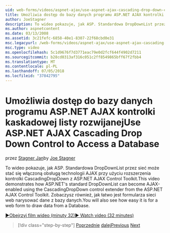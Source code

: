 ```yaml
---
uid: web-forms/videos/aspnet-ajax/use-aspnet-ajax-cascading-drop-down-control-to-access-a-database
title: Umożliwia dostęp do bazy danych programu ASP.NET AJAX kontrolki kaskadowej listy rozwijanej | Dokumentacja firmy Microsoft
author: JoeStagner
description: To wideo pokazuje, jak ASP. Standardowa DropDownList przez sieć może stać się włączoną obsługą technologii AJAX przy użyciu rozszerzenia kontrolki CascadingDropDown z Contro AJAX programu ASP.NET...
ms.author: aspnetcontent
ms.date: 03/13/2008
ms.assetid: 3c21fefc-6858-40e1-8307-22f68cbd0e31
msc.legacyurl: /web-forms/videos/aspnet-ajax/use-aspnet-ajax-cascading-drop-down-control-to-access-a-database
msc.type: video
ms.openlocfilehash: 5c1d9676f7d3771eac79e0d2fcf644f4902d7211
ms.sourcegitcommit: b28cd0313af316c051c2ff8549865bff67f2fbb4
ms.translationtype: MT
ms.contentlocale: pl-PL
ms.lasthandoff: 07/05/2018
ms.locfileid: "37842795"
---
```

<a name="use-aspnet-ajax-cascading-drop-down-control-to-access-a-database"></a><span data-ttu-id="cc0ef-103">Umożliwia dostęp do bazy danych programu ASP.NET AJAX kontrolki kaskadowej listy rozwijanej</span><span class="sxs-lookup"><span data-stu-id="cc0ef-103">Use ASP.NET AJAX Cascading Drop Down Control to Access a Database</span></span>
====================
<span data-ttu-id="cc0ef-104">przez [Stagner Jan](https://github.com/JoeStagner)</span><span class="sxs-lookup"><span data-stu-id="cc0ef-104">by [Joe Stagner](https://github.com/JoeStagner)</span></span>

<span data-ttu-id="cc0ef-105">To wideo pokazuje, jak ASP. Standardowa DropDownList przez sieć może stać się włączoną obsługą technologii AJAX przy użyciu rozszerzenia kontrolki CascadingDropDown z ASP.NET AJAX Control Toolkit.</span><span class="sxs-lookup"><span data-stu-id="cc0ef-105">This video demonstrates how ASP.NET's standard DropDownList can become AJAX-enabled using the CascadingDropDown control extender from the ASP.NET AJAX Control Toolkit.</span></span> <span data-ttu-id="cc0ef-106">Zobaczysz również, jak łatwo jest formularza sieci web narysować dane z bazy danych.</span><span class="sxs-lookup"><span data-stu-id="cc0ef-106">You will also see how easy it is for a web form to draw data from a Database.</span></span>

[<span data-ttu-id="cc0ef-107">&#9654;Obejrzyj film wideo (minuty 32)</span><span class="sxs-lookup"><span data-stu-id="cc0ef-107">&#9654; Watch video (32 minutes)</span></span>](https://channel9.msdn.com/Blogs/ASP-NET-Site-Videos/use-aspnet-ajax-cascading-drop-down-control-to-access-a-database)

> [!div class="step-by-step"]
> <span data-ttu-id="cc0ef-108">[Poprzednie](two-simple-techniques-for-triggering-updates-to-update-panels.md)
> [dalej](implement-infinite-data-patterns-in-ajax.md)</span><span class="sxs-lookup"><span data-stu-id="cc0ef-108">[Previous](two-simple-techniques-for-triggering-updates-to-update-panels.md)
[Next](implement-infinite-data-patterns-in-ajax.md)</span></span>
